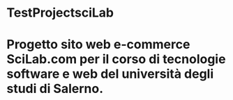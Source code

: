 # TestProjectsciLab
# Progetto sito web e-commerce SciLab.com per il corso di tecnologie software e web del università degli studi di Salerno.

